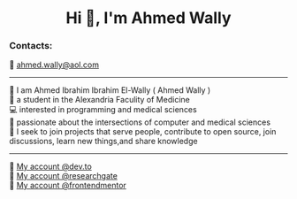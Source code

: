 <h1 align="center">Hi 👋, I'm Ahmed Wally</h1>

<h3 align="left">Contacts:</h3>

📧 ahmed.wally@aol.com  

---

🪪 I am Ahmed Ibrahim Ibrahim El-Wally ( Ahmed Wally )  
🏫 a student in the Alexandria Faculity of Medicine  
💻 interested in programming and medical sciences  
📒 passionate about the intersections of computer and medical sciences  
🏹 I seek to join projects that serve people, contribute to open source, join discussions, learn new things,and share knowledge  

---

🚀 [My account @dev.to](https://dev.to/ahmed-wally)  
🚀 [My account @researchgate](https://www.researchgate.net/profile/Ahmed-Wally-2)  
🚀 [My account @frontendmentor](https://www.frontendmentor.io/profile/ahmed-wally)

